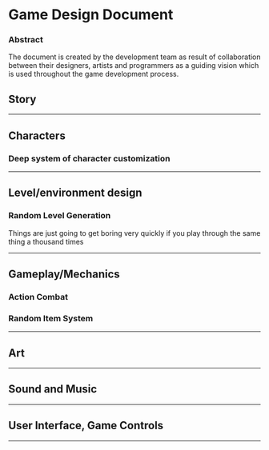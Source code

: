# Game Design Document

### Abstract

The document is created by the development team as result of collaboration between their designers, artists and programmers as a guiding vision which is used throughout the game development process.


## Story

---
## Characters

### Deep system of character customization

---
## Level/environment design

### Random Level Generation

Things are just going to get boring very quickly if you play through the same thing a thousand times

---
## Gameplay/Mechanics

### Action Combat

### Random Item System

---
## Art

---
## Sound and Music

---
## User Interface, Game Controls

---